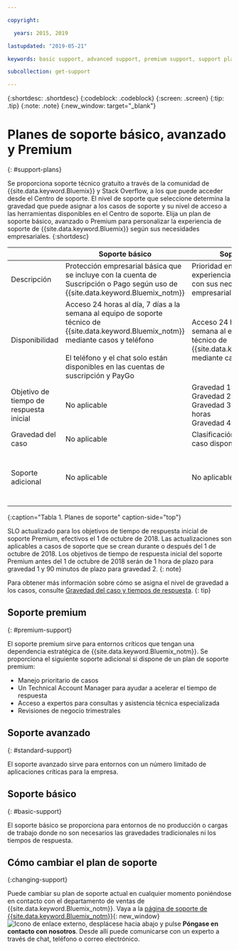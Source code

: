 ```yaml
---

copyright:

  years: 2015, 2019 

lastupdated: "2019-05-21"

keywords: basic support, advanced support, premium support, support plans, free technical support 

subcollection: get-support

---
```



{:shortdesc: .shortdesc}
{:codeblock: .codeblock}
{:screen: .screen}
{:tip: .tip}
{:note: .note}
{:new_window: target="_blank"}

# Planes de soporte básico, avanzado y Premium
{: #support-plans}

Se proporciona soporte técnico gratuito a través de la comunidad de {{site.data.keyword.Bluemix}} y Stack Overflow, a los que puede acceder desde el Centro de soporte. El nivel de soporte que seleccione determina la gravedad que puede asignar a los casos de soporte y su nivel de acceso a las herramientas disponibles en el Centro de soporte. Elija un plan de soporte básico, avanzado o Premium para personalizar la experiencia de soporte de {{site.data.keyword.Bluemix}} según sus necesidades empresariales.
{:shortdesc}

|  | Soporte básico | Soporte avanzado | Soporte premium |
|-------------|-------------|-------------|-------------|
| Descripción |	Protección empresarial básica que se incluye con la cuenta de Suscripción o Pago según uso de {{site.data.keyword.Bluemix_notm}} | Prioridad en la gestión del caso y experiencia de soporte alineadas con sus necesidades empresariales | Colaboración de clientes alineada con sus resultados empresariales para acelerar el plazo de rentabilización |
| Disponibilidad | Acceso 24 horas al día, 7 días a la semana al equipo de soporte técnico de {{site.data.keyword.Bluemix_notm}} mediante casos y teléfono <br/> <br/> El teléfono y el chat solo están disponibles en las cuentas de suscripción y PayGo | Acceso 24 horas al día, 7 días a la semana al equipo de soporte técnico de {{site.data.keyword.Bluemix_notm}} mediante casos, teléfono y chat | Acceso 24 horas al día, 7 días a la semana al equipo de soporte técnico de {{site.data.keyword.Bluemix_notm}} mediante casos, teléfono y chat |
| Objetivo de tiempo de respuesta inicial | No aplicable | Gravedad 1: Menos de una hora <br/> Gravedad 2: Menos de dos horas <br/> Gravedad 3: Menos de cuatro horas <br/> Gravedad 4: Menos de ocho horas | Gravedad 1: Menos de 15 minutos <br/> Gravedad 2: Menos de 1 hora <br/> Gravedad 3: Menos de dos horas <br/> Gravedad 4: Menos de cuatro horas |
| Gravedad del caso | No aplicable | Clasificación de la gravedad del caso disponible | Clasificación de la gravedad del caso disponible |
| Soporte adicional | No aplicable | No aplicable | Technical Account Manager asignado <br/> <br/> Revisiones de negocio trimestrales <br/><br/> Acceso a expertos |
{:caption="Tabla 1. Planes de soporte" caption-side="top"}

SLO actualizado para los objetivos de tiempo de respuesta inicial de soporte Premium, efectivos el 1 de octubre de 2018. Las actualizaciones son aplicables a casos de soporte que se crean durante o después del 1 de octubre de 2018. Los objetivos de tiempo de respuesta inicial del soporte Premium antes del 1 de octubre de 2018 serán de 1 hora de plazo para gravedad 1 y 90 minutos de plazo para gravedad 2.
{: note}

Para obtener más información sobre cómo se asigna el nivel de gravedad a los casos, consulte [Gravedad del caso y tiempos de respuesta](/docs/get-support?topic=get-support-support-case-severity#support-case-severity).
{: tip} 

## Soporte premium
{: #premium-support}

El soporte premium sirve para entornos críticos que tengan una dependencia estratégica de {{site.data.keyword.Bluemix_notm}}. Se proporciona el siguiente soporte adicional si dispone de un plan de soporte premium:
  * Manejo prioritario de casos
  * Un Technical Account Manager para ayudar a acelerar el tiempo de respuesta
  * Acceso a expertos para consultas y asistencia técnica especializada
  * Revisiones de negocio trimestrales

## Soporte avanzado
{: #standard-support}

El soporte avanzado sirve para entornos con un número limitado de aplicaciones críticas para la empresa.

## Soporte básico
{: #basic-support}

El soporte básico se proporciona para entornos de no producción o cargas de trabajo donde no son necesarios las gravedades tradicionales ni los tiempos de respuesta.

## Cómo cambiar el plan de soporte
{:changing-support}

Puede cambiar su plan de soporte actual en cualquier momento poniéndose en contacto con el departamento de ventas de {{site.data.keyword.Bluemix_notm}}. Vaya a la [página de soporte de {{site.data.keyword.Bluemix_notm}}](https://www.ibm.com/cloud/support){: new_window} ![Icono de enlace externo](../icons/launch-glyph.svg "Icono de enlace externo"), desplácese hacia abajo y pulse **Póngase en contacto con nosotros**. Desde allí puede comunicarse con un experto a través de chat, teléfono o correo electrónico.  


